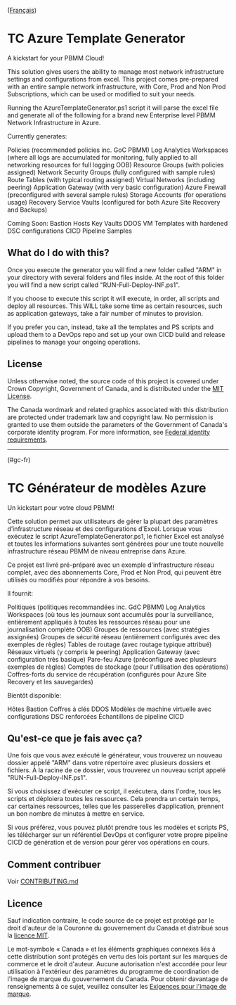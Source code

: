 ([Français](#gc-fr))

# TC Azure Template Generator

A kickstart for your PBMM Cloud!

This solution gives users the ability to manage most network infrastructure settings and configurations from excel. This project comes pre-prepared with an entire sample network infrastructure, with Core, Prod and Non Prod Subscriptions, which can be used or modified to suit your needs.

Running the AzureTemplateGenerator.ps1 script it will parse the excel file and generate all of the following for a brand new Enterprise level PBMM Network Infrastructure in Azure.

Currently generates:

Policies (recommended policies inc. GoC PBMM)
Log Analytics Workspaces (where all logs are accumulated for monitoring, fully applied to all networking resources for full logging OOB)
Resource Groups (with policies assigned)
Network Security Groups (fully configured with sample rules)
Route Tables (with typical routing assigned)
Virtual Networks (including peering)
Application Gateway (with very basic configuration)
Azure Firewall (preconfigured with several sample rules)
Storage Accounts (for operations usage)
Recovery Service Vaults (configured for both Azure Site Recovery and Backups)

Coming Soon:
Bastion Hosts
Key Vaults
DDOS
VM Templates with hardened DSC configurations
CICD Pipeline Samples

## What do I do with this?

Once you execute the generator you will find a new folder called "ARM" in your directory with several folders and files inside. At the root of this folder you will find a new script called "RUN-Full-Deploy-INF.ps1". 

If you choose to execute this script it will execute, in order, all scripts and deploy all resources. This WILL take some time as certain resources, such as application gateways, take a fair number of minutes to provision.

If you prefer you can, instead, take all the templates and PS scripts and upload them to a DevOps repo and set up your own CICD build and release pipelines to manage your ongoing operations.

## License

Unless otherwise noted, the source code of this project is covered under Crown Copyright, Government of Canada, and is distributed under the [MIT License](LICENSE).

The Canada wordmark and related graphics associated with this distribution are protected under trademark law and copyright law. No permission is granted to use them outside the parameters of the Government of Canada's corporate identity program. For more information, see [Federal identity requirements](https://www.canada.ca/en/treasury-board-secretariat/topics/government-communications/federal-identity-requirements.html).

______________________
(#gc-fr)
# TC Générateur de modèles Azure

Un kickstart pour votre cloud PBMM!

Cette solution permet aux utilisateurs de gérer la plupart des paramètres d’infrastructure réseau et des configurations d’Excel. Lorsque vous exécutez le script AzureTemplateGenerator.ps1, le fichier Excel est analysé et toutes les informations suivantes sont générées pour une toute nouvelle infrastructure réseau PBMM de niveau entreprise dans Azure.

Ce projet est livré pré-préparé avec un exemple d'infrastructure réseau complet, avec des abonnements Core, Prod et Non Prod, qui peuvent être utilisés ou modifiés pour répondre à vos besoins.

Il fournit:

Politiques (politiques recommandées inc. GdC PBMM)
Log Analytics Workspaces (où tous les journaux sont accumulés pour la surveillance, entièrement appliqués à toutes les ressources réseau pour une journalisation complète OOB)
Groupes de ressources (avec stratégies assignées)
Groupes de sécurité réseau (entièrement configurés avec des exemples de règles)
Tables de routage (avec routage typique attribué)
Réseaux virtuels (y compris le peering)
Application Gateway (avec configuration très basique)
Pare-feu Azure (préconfiguré avec plusieurs exemples de règles)
Comptes de stockage (pour l'utilisation des opérations)
Coffres-forts du service de récupération (configurés pour Azure Site Recovery et les sauvegardes)

Bientôt disponible:

Hôtes Bastion
Coffres à clés
DDOS
Modèles de machine virtuelle avec configurations DSC renforcées
Échantillons de pipeline CICD

## Qu'est-ce que je fais avec ça?

Une fois que vous avez exécuté le générateur, vous trouverez un nouveau dossier appelé "ARM" dans votre répertoire avec plusieurs dossiers et fichiers. À la racine de ce dossier, vous trouverez un nouveau script appelé "RUN-Full-Deploy-INF.ps1".

Si vous choisissez d'exécuter ce script, il exécutera, dans l'ordre, tous les scripts et déploiera toutes les ressources. Cela prendra un certain temps, car certaines ressources, telles que les passerelles d’application, prennent un bon nombre de minutes à mettre en service.

Si vous préférez, vous pouvez plutôt prendre tous les modèles et scripts PS, les télécharger sur un référentiel DevOps et configurer votre propre pipeline CICD de génération et de version pour gérer vos opérations en cours.

## Comment contribuer

Voir [CONTRIBUTING.md](CONTRIBUTING.md)

## Licence

Sauf indication contraire, le code source de ce projet est protégé par le droit d'auteur de la Couronne du gouvernement du Canada et distribué sous la [licence MIT](LICENSE).

Le mot-symbole « Canada » et les éléments graphiques connexes liés à cette distribution sont protégés en vertu des lois portant sur les marques de commerce et le droit d'auteur. Aucune autorisation n'est accordée pour leur utilisation à l'extérieur des paramètres du programme de coordination de l'image de marque du gouvernement du Canada. Pour obtenir davantage de renseignements à ce sujet, veuillez consulter les [Exigences pour l'image de marque](https://www.canada.ca/fr/secretariat-conseil-tresor/sujets/communications-gouvernementales/exigences-image-marque.html).